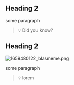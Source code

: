 
## Heading 2


some paragraph


> 💡 Did you know?


## Heading 2


![1659480122_blasmeme.png](https://prod-files-secure.s3.us-west-2.amazonaws.com/3588fd25-a6cd-45fc-8355-c966f4cfcda2/1d6aa960-a27b-4991-9a0d-9e5251ed085f/1659480122_blasmeme.png?X-Amz-Algorithm=AWS4-HMAC-SHA256&X-Amz-Content-Sha256=UNSIGNED-PAYLOAD&X-Amz-Credential=AKIAT73L2G45HZZMZUHI%2F20240525%2Fus-west-2%2Fs3%2Faws4_request&X-Amz-Date=20240525T102115Z&X-Amz-Expires=3600&X-Amz-Signature=7791fd3e5ce627fc2892f24a2a252291effabc96ca012ef9f1a48cb6e1e7ecb5&X-Amz-SignedHeaders=host&x-id=GetObject)


some paragraph


> 💡 lorem

